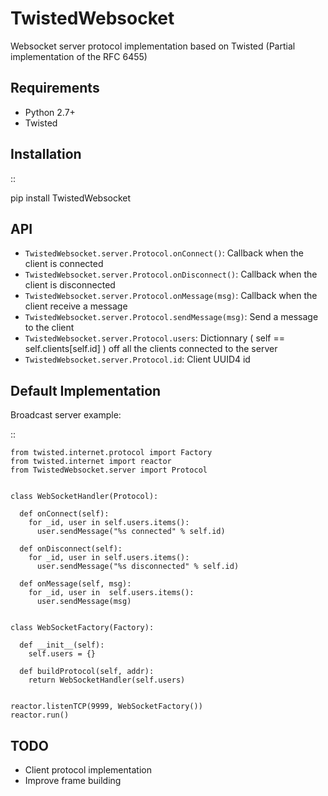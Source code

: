 TwistedWebsocket
================

Websocket server protocol implementation based on Twisted (Partial implementation of the RFC 6455)

Requirements
------------

-  Python 2.7+
-  Twisted

Installation
------------

::

  pip install TwistedWebsocket

API
---

-  ``TwistedWebsocket.server.Protocol.onConnect()``: Callback when the client is connected
-  ``TwistedWebsocket.server.Protocol.onDisconnect()``: Callback when the client is disconnected
-  ``TwistedWebsocket.server.Protocol.onMessage(msg)``: Callback when the client receive a message
-  ``TwistedWebsocket.server.Protocol.sendMessage(msg)``: Send a message to the client
-  ``TwistedWebsocket.server.Protocol.users``: Dictionnary ( self == self.clients[self.id] ) off all the clients connected to the server
-  ``TwistedWebsocket.server.Protocol.id``: Client UUID4 id

Default Implementation
----------------------

Broadcast server example:

::

    from twisted.internet.protocol import Factory
    from twisted.internet import reactor
    from TwistedWebsocket.server import Protocol


    class WebSocketHandler(Protocol):

      def onConnect(self):
        for _id, user in self.users.items():
          user.sendMessage("%s connected" % self.id)

      def onDisconnect(self):
        for _id, user in self.users.items():
          user.sendMessage("%s disconnected" % self.id)

      def onMessage(self, msg):
        for _id, user in  self.users.items():
          user.sendMessage(msg)


    class WebSocketFactory(Factory):
      
      def __init__(self):
        self.users = {}
      
      def buildProtocol(self, addr):
        return WebSocketHandler(self.users)


    reactor.listenTCP(9999, WebSocketFactory())
    reactor.run()

TODO
----

-  Client protocol implementation
-  Improve frame building
